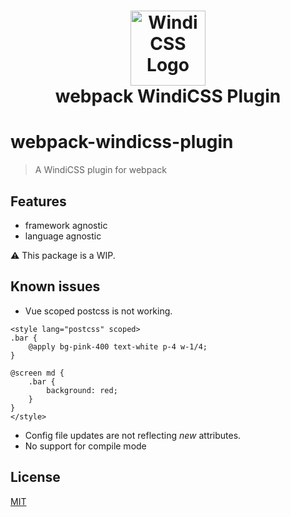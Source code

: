 <h1 align="center">
<a href="https://github.com/windicss/windicss/wiki">
  <img src="https://windicss.netlify.app/assets/logo.svg" alt="Windi CSS Logo" height="120" width="120"/><br>
</a>
  webpack WindiCSS Plugin
</h1>

# webpack-windicss-plugin

> A WindiCSS plugin for webpack


## Features
- framework agnostic
- language agnostic

:warning: This package is a WIP.


## Known issues

- Vue scoped postcss is not working.

```
<style lang="postcss" scoped>
.bar {
	@apply bg-pink-400 text-white p-4 w-1/4;
}

@screen md {
	.bar {
		background: red;
	}
}
</style>
```

- Config file updates are not reflecting _new_ attributes.
- No support for compile mode

## License

[MIT](./LICENSE)
